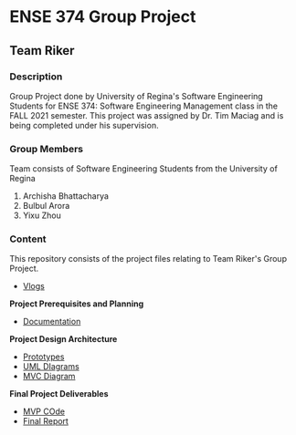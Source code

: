 # ENSE 374 Group Project
## Team Riker

### Description
Group Project done by University of Regina's Software Engineering Students for ENSE 374: Software Engineering Management class in the FALL 2021 semester. This project was assigned by Dr. Tim Maciag and is being completed under his supervision.

### Group Members
Team consists of Software Engineering Students from the University of Regina
1. Archisha Bhattacharya
2. Bulbul Arora
3. Yixu Zhou

### Content
This repository consists of the project files relating to Team Riker's Group Project.

- [Vlogs](https://www.youtube.com/playlist?list=PL8BedSY240vubMrNiGZVit0FEH2b96TPz)

**Project Prerequisites and Planning**
- [Documentation](https://github.com/archishab/Team-Riker/tree/main/Project%20Prerequisites%20and%20Planning/Documentation)

**Project Design Architecture**
- [Prototypes](https://github.com/archishab/Team-Riker/tree/main/Project%20Design%20Architecture/Prototypes)
- [UML DIagrams](https://github.com/archishab/Team-Riker/tree/main/Project%20Design%20Architecture/UML%20Diagrams)
- [MVC Diagram](https://github.com/archishab/Team-Riker/blob/main/Project%20Design%20Architecture/MVC%20Architecture%20Diagram.pdf)

**Final Project Deliverables**
- [MVP COde](https://github.com/archishab/Team-Riker/tree/main/Riker-Scheduling-App/MVP-code)
- [Final Report]()

